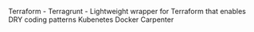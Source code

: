 Terraform - 
Terragrunt - Lightweight wrapper for Terraform that enables DRY coding patterns
Kubenetes
Docker
Carpenter
